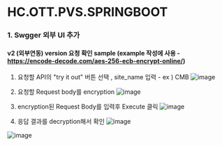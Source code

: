 # HC.OTT.PVS.SPRINGBOOT
### 1. Swgger 외부 UI 추가
#### v2 (외부연동) version 요청 확인 sample (example 작성에 사용 - https://encode-decode.com/aes-256-ecb-encrypt-online/)
1. 요청할 API의 "try it out" 버튼 선택 , site_name 입력 - ex ) CMB
![image](https://github.com/Homechoice-Castis/HC.OTT.PVS.SPRINGBOOT/assets/9456200/f1eecf2f-f651-454a-8334-03d31f7babbf)


2. 요청할 Request body를 encryption 
![image](https://github.com/Homechoice-Castis/HC.OTT.PVS.SPRINGBOOT/assets/9456200/4d26a8ad-6952-430a-afda-189430eff909)

4. encryption된 Request Body를 입력후 Execute 클릭
![image](https://github.com/Homechoice-Castis/HC.OTT.PVS.SPRINGBOOT/assets/9456200/d38e00c7-a7e1-4a6d-aa06-99a728820ec9)


5. 응답 결과를 decryption해서 확인
![image](https://github.com/Homechoice-Castis/HC.OTT.PVS.SPRINGBOOT/assets/9456200/21ebe0aa-46a1-45ca-99be-801d50266a34)

![image](https://github.com/Homechoice-Castis/HC.OTT.PVS.SPRINGBOOT/assets/9456200/ec9e525f-d8c9-426d-ac15-90dd98b6b093)
